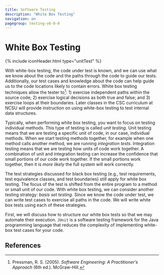 ```yaml
---
title: Software Testing
description: "White Box Testing"
navigation: on
pagegroup: testing-v6-0-0
--- 
```


# White Box Testing
{% include iconHeader.html type="unitTest" %}

With white-box testing, the code under test is known, and we can use
what we know about the code and the paths through the code to guide our
tests. Additionally, our test cases and knowledge about the code can
help guide us to the code locations likely to contain errors. White box
testing techniques allow the tester to[^Pre]: 1) exercise independent
paths within the source code; 2) exercise logical decisions as both true
and false; and 3) exercise loops at their boundaries. Later classes in
the CSC curriculum at NCSU will provide instruction on using white-box
testing to test internal data structures.

Typically, when performing white box testing, you want to focus on
testing individual methods. This type of testing is called *unit
testing.* Unit testing means that we are testing a specific unit of
code, in our case, individual methods. When we start testing methods
together, for example when one method calls another method, we are
running *integration tests*. Integration testing means that we are
testing how units of code work together. A combination of unit and
integration testing can increase the confidence that small portions of
our code work together. If the small portions work together, then it is
*more likely* the full system will work correctly.

The test strategies discussed for black box testing (e.g., test
requirements, test equivalence classes, and test boundaries) still apply
for white box testing. The focus of the test is shifted from the entire
program to a method or small unit of our code. With white box testing,
we can consider another testing strategy: *basis set testing*. Since we
know the code under test, we can write test cases to exercise all paths
in the code. We will write white box tests using each of these
strategies.

First, we will discuss how to structure our white box tests so that we
may automate their execution. `JUnit` is a software testing framework for the Java programming language that reduces the complexity of implementing white-box test cases for your code. 

## References

[^Pre]: Pressman, R. S. (2005). *Software Engineering: A Practitioner’s Approach* (6th ed.). McGraw-Hill.